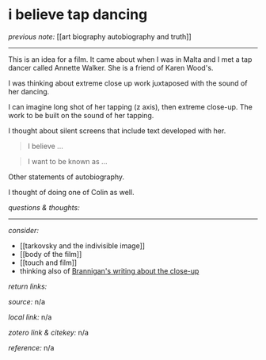 # i believe tap dancing

_previous note:_ [[art biography autobiography and truth]]

---

This is an idea for a film. It came about when I was in Malta and I met a tap dancer called Annette Walker. She is a friend of Karen Wood's. 

I was thinking about extreme close up work juxtaposed with the sound of her dancing. 

I can imagine long shot of her tapping (z axis), then extreme close-up. The work to be built on the sound of her tapping.

I thought about silent screens that include text developed with her. 

>I believe ...

>I want to be known as ...

Other statements of autobiography.

I thought of doing one of Colin as well.

_questions & thoughts:_

--- 

_consider:_ 

- [[tarkovsky and the indivisible image]]
- [[body of the film]]
- [[touch and film]]
- thinking also of [Brannigan's writing about the close-up](hook://file/lFJf61zKu?p=RHJvcGJveC9iaWJsaW9ncmFwaHkgcGRmcw==&n=brannigan-2009-micro.pdf)


_return links:_

_source:_  n/a      

_local link:_ n/a 

_zotero link & citekey:_  n/a 

_reference:_ n/a 


